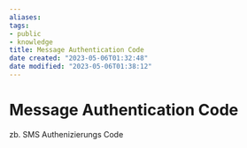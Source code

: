 ```yaml
---
aliases: 
tags: 
- public
- knowledge
title: Message Authentication Code
date created: "2023-05-06T01:32:48"
date modified: "2023-05-06T01:38:12"
---
```


# Message Authentication Code
zb. SMS Authenizierungs Code
